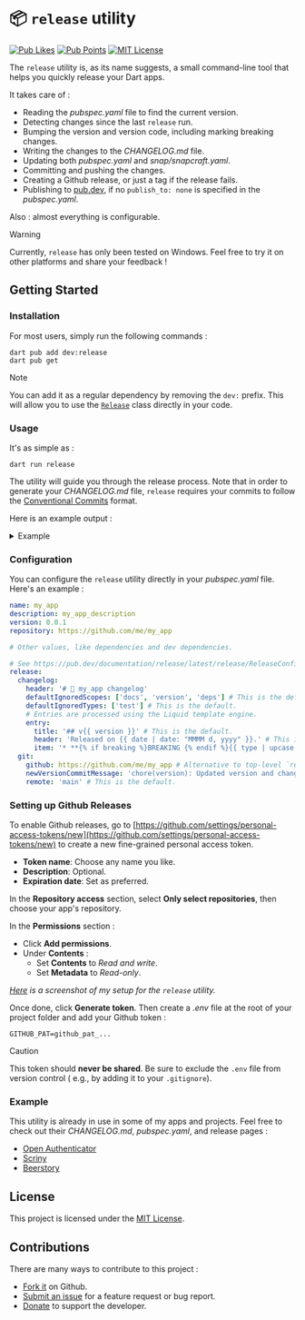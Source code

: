 # 📦 `release` utility

[![Pub Likes](https://img.shields.io/pub/likes/release?style=flat-square)](https://pub.dev/packages/release/score)
[![Pub Points](https://img.shields.io/pub/points/release?style=flat-square)](https://pub.dev/packages/release/score)
[![MIT License](https://img.shields.io/badge/License-MIT-yellow.svg?style=flat-square)](#license)

The `release` utility is, as its name suggests, a small command-line tool that helps you quickly
release your Dart apps.

It takes care of :

* Reading the _pubspec.yaml_ file to find the current version.
* Detecting changes since the last `release` run.
* Bumping the version and version code, including marking breaking changes.
* Writing the changes to the _CHANGELOG.md_ file.
* Updating both _pubspec.yaml_ and _snap/snapcraft.yaml_.
* Committing and pushing the changes.
* Creating a Github release, or just a tag if the release fails.
* Publishing to [pub.dev](https://pub.dev), if no `publish_to: none` is specified in the
  _pubspec.yaml_.

Also : almost everything is configurable.

> [!WARNING]  
> Currently, `release` has only been tested on Windows. Feel free to try it on other platforms and
> share your feedback !

## Getting Started

### Installation

For most users, simply run the following commands :

```shell
dart pub add dev:release
dart pub get
```

> [!NOTE]  
> You can add it as a regular dependency by removing the `dev:` prefix. This will allow you to use
> the [`Release`](https://github.com/Skyost/DartRelease/blob/main/lib/src/release.dart) class
> directly in your code.

### Usage

It's as simple as :

```shell
dart run release
```

The utility will guide you through the release process. Note that in order to generate your
_CHANGELOG.md_ file, `release` requires your commits to follow the
[Conventional Commits](https://conventionalcommits.org) format.

Here is an example output :

<details>

<summary>Example</summary>

```
D:\Projects\Flutter\Project>dart run release
Building package executable...
Built release:release.
Successfully read pubspec.yaml.
Current version is "0.1.0".
Last tag is "0.1.0".
Found no breaking change.
Proposed new version is "0.1.1", enter "Y" to continue or type a new version proposal. Type "N" to cancel. Y
Enter a comma separated list of scopes to ignore (default is "docs,version,deps") or "Y" to continue. Y
Writing changelog content...
Done.
Writing version to "pubspec.yaml" and running `flutter pub get`...
Done.
Do you want to commit the changes ? (Y/N) Y
Committing changes...
Done.
Do you want to push the changes ? (Y/N) Y
Pushing...
Done.
Do you want to create a Github release ? (Y/N) Y
Creating a release on Github...
Done.
Fetching tags...
Done.
Do you want to publish the new version on pub.dev ? (Y/N) Y
Publishing...
Done.
```

</details>

### Configuration

You can configure the `release` utility directly in your _pubspec.yaml_ file.
Here's an example :

```yaml
name: my_app
description: my_app_description
version: 0.0.1
repository: https://github.com/me/my_app

# Other values, like dependencies and dev dependencies.

# See https://pub.dev/documentation/release/latest/release/ReleaseConfig-class.html for more details.
release:
  changelog:
    header: '# 📰 my_app changelog'
    defaultIgnoredScopes: ['docs', 'version', 'deps'] # This is the default.
    defaultIgnoredTypes: ['test'] # This is the default.
    # Entries are processed using the Liquid template engine.
    entry:
      title: '## v{{ version }}' # This is the default.
      header: 'Released on {{ date | date: "MMMM d, yyyy" }}.' # This is the default.
      item: '* **{% if breaking %}BREAKING {% endif %}{{ type | upcase }}**: {{ description }} ({% if repo %}[#{{ hash }}](https://github.com/{{ repo }}/commit/{{ hash }}){% else %}#{{ hash }}{% endif %})' # This is the default.
  git:
    github: https://github.com/me/my_app # Alternative to top-level `repository`.
    newVersionCommitMessage: 'chore(version): Updated version and changelog.' # This is the default.
    remote: 'main' # This is the default.
```

### Setting up Github Releases

To enable Github releases, go to
[https://github.com/settings/personal-access-tokens/new](https://github.com/settings/personal-access-tokens/new)
to create a new fine-grained personal access token.

* **Token name**: Choose any name you like.
* **Description**: Optional.
* **Expiration date**: Set as preferred.

In the **Repository access** section, select **Only select repositories**, then choose your app's
repository.

In the **Permissions** section :

* Click **Add permissions**.
* Under **Contents** :
    * Set **Contents** to _Read and write_.
    * Set **Metadata** to _Read-only_.

_[Here](https://github.com/user-attachments/assets/2e2d49cb-f8f7-400f-8b1d-928c8fc78adc) is a
screenshot of my setup for the `release` utility._

Once done, click **Generate token**. Then create a _.env_ file at the root of your project folder
and add your Github token :

```env
GITHUB_PAT=github_pat_...
```

> [!CAUTION]  
> This token should **never be shared**. Be sure to exclude the `.env` file from version control (
> e.g., by adding it to your `.gitignore`).

### Example

This utility is already in use in some of my apps and projects. Feel free to check out their
_CHANGELOG.md_, _pubspec.yaml_, and release pages :

* [Open Authenticator](https://github.com/Skyost/OpenAuthenticator)
* [Scriny](https://github.com/Skyost/Scriny)
* [Beerstory](https://github.com/Skyost/Beerstory)

## License

This project is licensed under
the [MIT License](https://github.com/Skyost/DartRelease/blob/main/LICENSE).

## Contributions

There are many ways to contribute to this project :

* [Fork it](https://github.com/Skyost/DartRelease/fork) on Github.
* [Submit an issue](https://github.com/Skyost/DartRelease/issues/new/choose) for a feature request
  or bug report.
* [Donate](https://paypal.me/Skyost) to support the developer.
